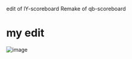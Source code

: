 edit of lY-scoreboard
Remake of qb-scoreboard

# my edit
![image](https://github.com/ItzMuri/qb-scoreboard-css-edit/assets/88394932/46e571d4-e9df-403a-9a00-285f5a14212b)

